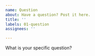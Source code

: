 ```yaml
---
name: Question
about: Have a question? Post it here.
title: ''
labels: 01-question
assignees: ''

---
```


What is your specific question?

